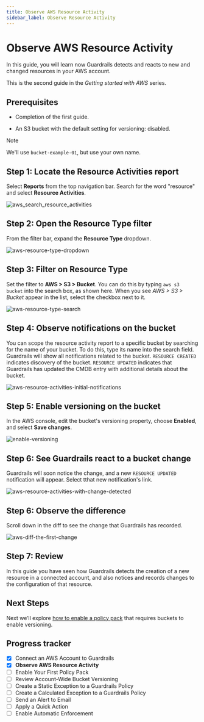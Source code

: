 ```yaml
---
title: Observe AWS Resource Activity
sidebar_label: Observe Resource Activity
---
```



# Observe AWS Resource Activity

In this guide, you will learn now Guardrails detects and reacts to new and changed resources in your AWS account.

This is the second guide in the *Getting started with AWS* series.

## Prerequisites

- Completion of the first guide.

- An S3 bucket with the default setting for versioning: disabled.

> [!NOTE]
> We'll use `bucket-example-01`, but use your own name.
 

## Step 1: Locate the Resource Activities report
 
Select **Reports** from the top navigation bar. Search for the word "resource" and select **Resource Activities**.

<p><img alt="aws_search_resource_activities" src="/images/docs/guardrails/getting-started/getting-started-aws/observe-aws-activity/aws-search-resource-activities.png"/></p>

## Step 2: Open the Resource Type filter

From the filter bar, expand the **Resource Type** dropdown.

<p><img alt="aws-resource-type-dropdown" src="/images/docs/guardrails/getting-started/getting-started-aws/observe-aws-activity/aws-resource-type-dropdown.png"/></p>

## Step 3: Filter on Resource Type

 
Set the filter to **AWS > S3 > Bucket**. You can do this by typing `aws s3 bucket` into the search box, as shown here. When you see *AWS > S3 > Bucket* appear in the list, select the checkbox next to it.

<p><img alt="aws-resource-type-search" src="/images/docs/guardrails/getting-started/getting-started-aws/observe-aws-activity/aws-resource-type-search.png"/></p>

## Step 4: Observe notifications on the bucket

You can scope the resource activity report to a specific bucket by searching for the name of your bucket. To do this, type its name into the search field. Guardrails will show all notifications related to the bucket. `RESOURCE CREATED` indicates discovery of the bucket. `RESOURCE UPDATED` indicates that Guardrails has updated the CMDB entry with additional details about the bucket.

<p><img alt="aws-resource-activities-initial-notifications" src="/images/docs/guardrails/getting-started/getting-started-aws/observe-aws-activity/aws-resource-activities-initial-notifications.png"/></p>

## Step 5: Enable versioning on the bucket

In the AWS console, edit the bucket's versioning property, choose **Enabled**, and select **Save changes**.

<p><img alt="enable-versioning" src="/images/docs/guardrails/getting-started/getting-started-aws/observe-aws-activity/enable-versioning.png"/></p>

## Step 6: See Guardrails react to a bucket change

Guardrails will soon notice the change, and a new `RESOURCE UPDATED` notification will appear. Select tthat new notification's link.

<p><img alt="aws-resource-activities-with-change-detected" src="/images/docs/guardrails/getting-started/getting-started-aws/observe-aws-activity/aws-resource-activities-with-change-detected.png"/></p>

## Step 6: Observe the difference

Scroll down in the diff to see the change that Guardrails has recorded. 

<p><img alt="aws-diff-the-first-change" src="/images/docs/guardrails/getting-started/getting-started-aws/observe-aws-activity/aws-diff-the-first-change.png"/></p>

## Step 7: Review

In this guide you have seen how Guardrails detects the creation of a new resource in a connected account, and also notices and records changes to the configuration of that resource.

## Next Steps

Next we’ll explore [how to enable a  policy pack](/guardrails/docs/getting-started/getting-started-aws/enable-policy-pack) that requires buckets to enable versioning.


## Progress tracker

- [x] Connect an AWS Account to Guardrails
- [x] **Observe AWS Resource Activity**
- [ ] Enable Your First Policy Pack
- [ ] Review Account-Wide Bucket Versioning
- [ ] Create a Static Exception to a Guardrails Policy
- [ ] Create a Calculated Exception to a Guardrails Policy
- [ ] Send an Alert to Email
- [ ] Apply a Quick Action
- [ ] Enable Automatic Enforcement
